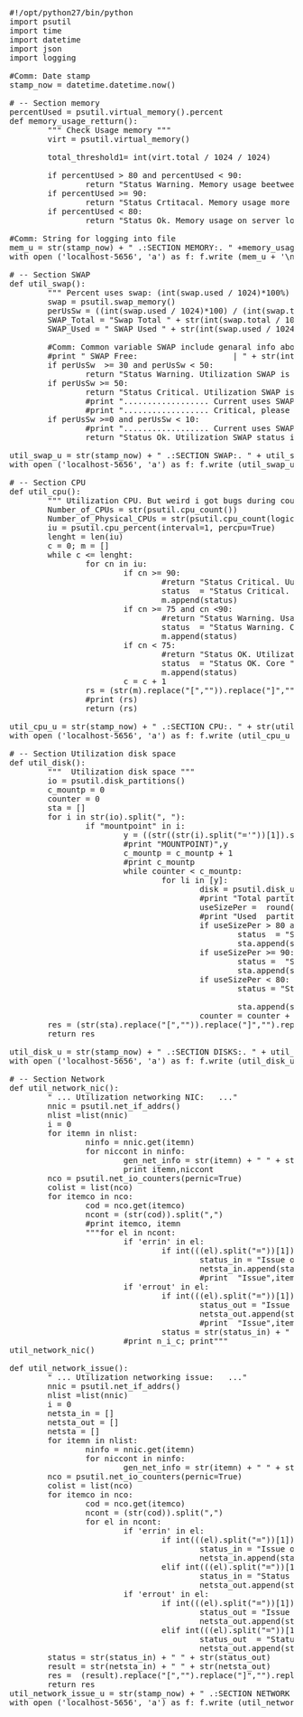 <pre>
#!/opt/python27/bin/python
import psutil
import time
import datetime
import json
import logging

#Comm: Date stamp
stamp_now = datetime.datetime.now()

# -- Section memory
percentUsed = psutil.virtual_memory().percent
def memory_usage_retturn():
        """ Check Usage memory """
        virt = psutil.virtual_memory()

        total_threshold1= int(virt.total / 1024 / 1024)

        if percentUsed > 80 and percentUsed < 90:
                return "Status Warning. Memory usage beetween 80% and 90%. Total memory " + str(total_threshold1) + " Mb. " + "Current Usage Memory is "  + str(percentUsed) + "%"
        if percentUsed >= 90:
                return "Status Crtitacal. Memory usage more then 90%. Total memory " + str(total_threshold1) + " Mb. " + "Current Usage Memory is "  + str(percentUsed) + "%"
        if percentUsed < 80:
                return "Status Ok. Memory usage on server looks good. Less 80%. Total memory " + str(total_threshold1) + " Mb. " + "Current Usage Memory is "  + str(percentUsed) + "%"

#Comm: String for logging into file
mem_u = str(stamp_now) + " .:SECTION MEMORY:. " +memory_usage_retturn()
with open ('localhost-5656', 'a') as f: f.write (mem_u + '\n')

# -- Section SWAP
def util_swap():
        """ Percent uses swap: (int(swap.used / 1024)*100%) / (int(swap.total / 1024) """
        swap = psutil.swap_memory()
        perUsSw = ((int(swap.used / 1024)*100) / (int(swap.total / 1024)));
        SWAP_Total = "Swap Total " + str(int(swap.total / 1024 / 1024)) + " Mb."
        SWAP_Used = " SWAP Used " + str(int(swap.used / 1024 /1024)) + " Mb." + " Percent value " + str(perUsSw) + "%"

        #Comm: Common variable SWAP include genaral info about this.
        #print " SWAP Free:                    | " + str(int(swap.free / 1024)) + " K"
        if perUsSw  >= 30 and perUsSw < 50:
                return "Status Warning. Utilization SWAP is between 10% and 50%. " + "Current value is "+ str(perUsSw) + "%"
        if perUsSw >= 50:
                return "Status Critical. Utilization SWAP is more then 50% " + "Current uses SWAP: " +str(perUsSw)+"%"
                #print ".................. Current uses SWAP: " +str(perUsSw)+"%"+ ".....................\n\n"
                #print ".................. Critical, please take care. .................";
        if perUsSw >=0 and perUsSw < 10:
                #print ".................. Current uses SWAP: " +str(perUsSw)+"%"+ "..................."
                return "Status Ok. Utilization SWAP status is OK. " + SWAP_Total + " Current uses SWAP: " +str(perUsSw)+"%"
                
util_swap_u = str(stamp_now) + " .:SECTION SWAP:. " + util_swap()
with open ('localhost-5656', 'a') as f: f.write (util_swap_u + '\n')

# -- Section CPU
def util_cpu():
        """ Utilization CPU. But weird i got bugs during counting cpu phisical / logical. """
        Number_of_CPUs = str(psutil.cpu_count())
        Number_of_Physical_CPUs = str(psutil.cpu_count(logical=False))
        iu = psutil.cpu_percent(interval=1, percpu=True)
        lenght = len(iu)
        c = 0; m = []
        while c <= lenght:
                for cn in iu:
                        if cn >= 90:
                                #return "Status Critical. Uusage CPU count" + str(c) + str(cn) + "%"
                                status  = "Status Critical. Core " + str(c) + " Util CPU " + str(cn) + "%"
                                m.append(status)
                        if cn >= 75 and cn <90:
                                #return "Status Warning. Usage CPU count" + str(c) + str(cn) + "%"
                                status  = "Status Warning. Core " + str(c) + " Util CPU " + str(cn) + "%"
                                m.append(status)
                        if cn < 75:
                                #return "Status OK. Utilization is OK","Kernel count :" + str(c)
                                status  = "Status OK. Core " + str(c) + " Util CPU " + str(cn) + "%"
                                m.append(status)
                        c = c + 1
                rs = (str(m).replace("[","")).replace("]","").replace("'","")
                #print (rs)
                return (rs)

util_cpu_u = str(stamp_now) + " .:SECTION CPU:. " + str(util_cpu())
with open ('localhost-5656', 'a') as f: f.write (util_cpu_u + '\n')

# -- Section Utilization disk space
def util_disk():
        """  Utilization disk space """
        io = psutil.disk_partitions()
        c_mountp = 0
        counter = 0
        sta = []
        for i in str(io).split(", "):
                if "mountpoint" in i:
                        y = ((str((str(i).split("='"))[1]).split("'"))[0]);
                        #print "MOUNTPOINT)",y
                        c_mountp = c_mountp + 1
                        #print c_mountp
                        while counter < c_mountp:
                                for li in [y]:
                                        disk = psutil.disk_usage(li);
                                        #print "Total partition size (GB):  "+li+"     | ",round((disk.total / 1024 / 1024 / float(1024)),2),"GB"
                                        useSizePer =  round(((round((disk.used / 1024 / 1024 / float(1024)),2))*100 / round((disk.total / 1024 / 1024 / float(1024)),2)),2)
                                        #print "Used  partition size (GB):  "+li+"     | ",round((disk.used / 1024 / 1024 / float(1024)),2),"GB"
                                        if useSizePer > 80 and useSizePer < 90:
                                                status  = "Status Warning." + " Part. " + li  + " Utilization memory is between 80% and 90% Current value is "+ str(useSizePer) + "%"
                                                sta.append(status)
                                        if useSizePer >= 90:
                                                status =  "Status Critical." + " Part. "+ li + " Current uses memory: " +str(useSizePer)+"%"+ "............\n";
                                                sta.append(status)
                                        if useSizePer < 80:
                                                status = "Status Ok." + " Part. " + li + " Utilization memory status is OK.",str(useSizePer)+"%"

                                                sta.append(status)
                                        counter = counter + 1
        res = (str(sta).replace("[","")).replace("]","").replace("'","").replace("(","").replace(")","")
        return res

util_disk_u = str(stamp_now) + " .:SECTION DISKS:. " + util_disk()
with open ('localhost-5656', 'a') as f: f.write (util_disk_u + '\n')

# -- Section Network
def util_network_nic():
        " ... Utilization networking NIC:   ..."
        nnic = psutil.net_if_addrs()
        nlist =list(nnic)
        i = 0
        for itemn in nlist:
                ninfo = nnic.get(itemn)
                for niccont in ninfo:
                        gen_net_info = str(itemn) + " " + str(niccont)
                        print itemn,niccont
        nco = psutil.net_io_counters(pernic=True)
        colist = list(nco)
        for itemco in nco:
                cod = nco.get(itemco)
                ncont = (str(cod)).split(",")
                #print itemco, itemn
                """for el in ncont:
                        if 'errin' in el:
                                if int(((el).split("="))[1]) >= 0:
                                        status_in = "Issue on NIC: " + itemco + ": " + el
                                        netsta_in.append(status_in)
                                        #print  "Issue",itemco, el
                        if 'errout' in el:
                                if int(((el).split("="))[1]) >= 0:
                                        status_out = "Issue on NIC: " + itemco + ": " + el
                                        netsta_out.append(status_out)
                                        #print  "Issue",itemco, el
                                status = str(status_in) + " " + str(status_out)
                        #print n_i_c; print"""
util_network_nic()

def util_network_issue():
        " ... Utilization networking issue:   ..."
        nnic = psutil.net_if_addrs()
        nlist =list(nnic)
        i = 0
        netsta_in = []
        netsta_out = []
        netsta = []
        for itemn in nlist:
                ninfo = nnic.get(itemn)
                for niccont in ninfo:
                        gen_net_info = str(itemn) + " " + str(niccont)
        nco = psutil.net_io_counters(pernic=True)
        colist = list(nco)
        for itemco in nco:
                cod = nco.get(itemco)
                ncont = (str(cod)).split(",")
                for el in ncont:
                        if 'errin' in el:
                                if int(((el).split("="))[1]) > 0:
                                        status_in = "Issue on NIC: " + itemco + ": " + el
                                        netsta_in.append(status_in)
                                elif int(((el).split("="))[1]) == 0:
                                        status_in = "Status OK. NIC for input. NIC: " + itemco
                                        netsta_out.append(status_in)
                        if 'errout' in el:
                                if int(((el).split("="))[1]) > 0:
                                        status_out = "Issue on NIC: " + itemco + ": " + el
                                        netsta_out.append(status_out)
                                elif int(((el).split("="))[1]) == 0:
                                        status_out  = "Status OK. NIC for output. NIC: " + itemco
                                        netsta_out.append(status_out)
        status = str(status_in) + " " + str(status_out)
        result = str(netsta_in) + " " + str(netsta_out)
        res =  (result).replace("[","").replace("]","").replace("'","")
        return res
util_network_issue_u = str(stamp_now) + " .:SECTION NETWORK ISSUE :. " + util_network_issue()
with open ('localhost-5656', 'a') as f: f.write (util_network_issue_u + '\n')


</pre>
</pre>
